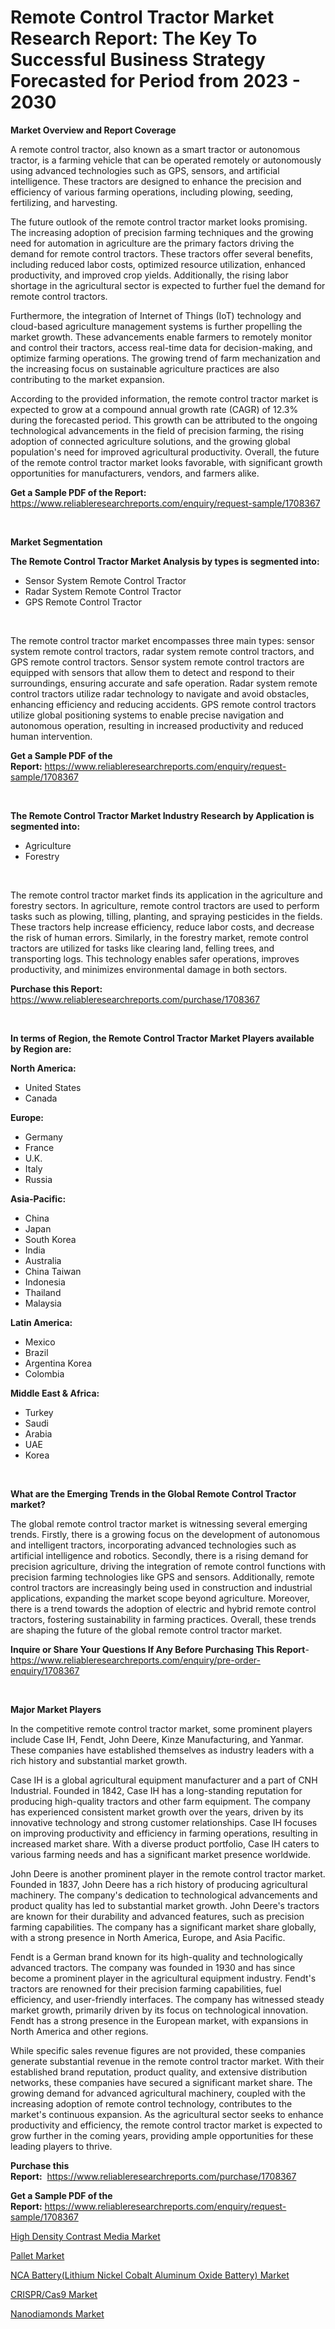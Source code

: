 <p><h1>Remote Control Tractor Market Research Report: The Key To Successful Business Strategy Forecasted for Period from 2023 - 2030</h1></p><p><strong>Market Overview and Report Coverage</strong></p>
<p><p>A remote control tractor, also known as a smart tractor or autonomous tractor, is a farming vehicle that can be operated remotely or autonomously using advanced technologies such as GPS, sensors, and artificial intelligence. These tractors are designed to enhance the precision and efficiency of various farming operations, including plowing, seeding, fertilizing, and harvesting.</p><p>The future outlook of the remote control tractor market looks promising. The increasing adoption of precision farming techniques and the growing need for automation in agriculture are the primary factors driving the demand for remote control tractors. These tractors offer several benefits, including reduced labor costs, optimized resource utilization, enhanced productivity, and improved crop yields. Additionally, the rising labor shortage in the agricultural sector is expected to further fuel the demand for remote control tractors.</p><p>Furthermore, the integration of Internet of Things (IoT) technology and cloud-based agriculture management systems is further propelling the market growth. These advancements enable farmers to remotely monitor and control their tractors, access real-time data for decision-making, and optimize farming operations. The growing trend of farm mechanization and the increasing focus on sustainable agriculture practices are also contributing to the market expansion.</p><p>According to the provided information, the remote control tractor market is expected to grow at a compound annual growth rate (CAGR) of 12.3% during the forecasted period. This growth can be attributed to the ongoing technological advancements in the field of precision farming, the rising adoption of connected agriculture solutions, and the growing global population's need for improved agricultural productivity. Overall, the future of the remote control tractor market looks favorable, with significant growth opportunities for manufacturers, vendors, and farmers alike.</p></p>
<p><strong>Get a Sample PDF of the Report:</strong> <a href="https://www.reliableresearchreports.com/enquiry/request-sample/1708367">https://www.reliableresearchreports.com/enquiry/request-sample/1708367</a></p>
<p>&nbsp;</p>
<p><strong>Market Segmentation</strong></p>
<p><strong>The Remote Control Tractor Market Analysis by types is segmented into:</strong></p>
<p><ul><li>Sensor System Remote Control Tractor</li><li>Radar System Remote Control Tractor</li><li>GPS Remote Control Tractor</li></ul></p>
<p>&nbsp;</p>
<p><p>The remote control tractor market encompasses three main types: sensor system remote control tractors, radar system remote control tractors, and GPS remote control tractors. Sensor system remote control tractors are equipped with sensors that allow them to detect and respond to their surroundings, ensuring accurate and safe operation. Radar system remote control tractors utilize radar technology to navigate and avoid obstacles, enhancing efficiency and reducing accidents. GPS remote control tractors utilize global positioning systems to enable precise navigation and autonomous operation, resulting in increased productivity and reduced human intervention.</p></p>
<p><strong>Get a Sample PDF of the Report:</strong>&nbsp;<a href="https://www.reliableresearchreports.com/enquiry/request-sample/1708367">https://www.reliableresearchreports.com/enquiry/request-sample/1708367</a></p>
<p>&nbsp;</p>
<p><strong>The Remote Control Tractor Market Industry Research by Application is segmented into:</strong></p>
<p><ul><li>Agriculture</li><li>Forestry</li></ul></p>
<p>&nbsp;</p>
<p><p>The remote control tractor market finds its application in the agriculture and forestry sectors. In agriculture, remote control tractors are used to perform tasks such as plowing, tilling, planting, and spraying pesticides in the fields. These tractors help increase efficiency, reduce labor costs, and decrease the risk of human errors. Similarly, in the forestry market, remote control tractors are utilized for tasks like clearing land, felling trees, and transporting logs. This technology enables safer operations, improves productivity, and minimizes environmental damage in both sectors.</p></p>
<p><strong>Purchase this Report:</strong>&nbsp; <a href="https://www.reliableresearchreports.com/purchase/1708367">https://www.reliableresearchreports.com/purchase/1708367</a></p>
<p>&nbsp;</p>
<p><strong>In terms of Region, the Remote Control Tractor Market Players available by Region are:</strong></p>
<p>
    <p> <strong> North America: </strong>
        <ul>
            <li>United States</li>
            <li>Canada</li>
        </ul>
        </p> 
    <p> <strong> Europe: </strong>
        <ul>
            <li>Germany</li>
            <li>France</li>
            <li>U.K.</li>
            <li>Italy</li>
            <li>Russia</li>
        </ul>
        </p> 
    <p> <strong> Asia-Pacific: </strong>
        <ul>
            <li>China</li>
            <li>Japan</li>
            <li>South Korea</li>
            <li>India</li>
            <li>Australia</li>
            <li>China Taiwan</li>
            <li>Indonesia</li>
            <li>Thailand</li>
            <li>Malaysia</li>
        </ul>
        </p> 
    <p> <strong> Latin America: </strong>
        <ul>
            <li>Mexico</li>
            <li>Brazil</li>
            <li>Argentina Korea</li>
            <li>Colombia</li>
        </ul>
        </p> 
    <p> <strong> Middle East & Africa: </strong>
        <ul>
            <li>Turkey</li>
            <li>Saudi</li>
            <li>Arabia</li>
            <li>UAE</li>
            <li>Korea</li>
        </ul>
    </p>
    </p>
<p>&nbsp;</p>
<p><strong>What are the Emerging Trends in the Global Remote Control Tractor market?</strong></p>
<p><p>The global remote control tractor market is witnessing several emerging trends. Firstly, there is a growing focus on the development of autonomous and intelligent tractors, incorporating advanced technologies such as artificial intelligence and robotics. Secondly, there is a rising demand for precision agriculture, driving the integration of remote control functions with precision farming technologies like GPS and sensors. Additionally, remote control tractors are increasingly being used in construction and industrial applications, expanding the market scope beyond agriculture. Moreover, there is a trend towards the adoption of electric and hybrid remote control tractors, fostering sustainability in farming practices. Overall, these trends are shaping the future of the global remote control tractor market.</p></p>
<p><strong>Inquire or Share Your Questions If Any Before Purchasing This Report</strong>- <a href="https://www.reliableresearchreports.com/enquiry/pre-order-enquiry/1708367">https://www.reliableresearchreports.com/enquiry/pre-order-enquiry/1708367</a></p>
<p>&nbsp;</p>
<p><strong>Major Market Players</strong></p>
<p><p>In the competitive remote control tractor market, some prominent players include Case IH, Fendt, John Deere, Kinze Manufacturing, and Yanmar. These companies have established themselves as industry leaders with a rich history and substantial market growth.</p><p>Case IH is a global agricultural equipment manufacturer and a part of CNH Industrial. Founded in 1842, Case IH has a long-standing reputation for producing high-quality tractors and other farm equipment. The company has experienced consistent market growth over the years, driven by its innovative technology and strong customer relationships. Case IH focuses on improving productivity and efficiency in farming operations, resulting in increased market share. With a diverse product portfolio, Case IH caters to various farming needs and has a significant market presence worldwide.</p><p>John Deere is another prominent player in the remote control tractor market. Founded in 1837, John Deere has a rich history of producing agricultural machinery. The company's dedication to technological advancements and product quality has led to substantial market growth. John Deere's tractors are known for their durability and advanced features, such as precision farming capabilities. The company has a significant market share globally, with a strong presence in North America, Europe, and Asia Pacific.</p><p>Fendt is a German brand known for its high-quality and technologically advanced tractors. The company was founded in 1930 and has since become a prominent player in the agricultural equipment industry. Fendt's tractors are renowned for their precision farming capabilities, fuel efficiency, and user-friendly interfaces. The company has witnessed steady market growth, primarily driven by its focus on technological innovation. Fendt has a strong presence in the European market, with expansions in North America and other regions.</p><p>While specific sales revenue figures are not provided, these companies generate substantial revenue in the remote control tractor market. With their established brand reputation, product quality, and extensive distribution networks, these companies have secured a significant market share. The growing demand for advanced agricultural machinery, coupled with the increasing adoption of remote control technology, contributes to the market's continuous expansion. As the agricultural sector seeks to enhance productivity and efficiency, the remote control tractor market is expected to grow further in the coming years, providing ample opportunities for these leading players to thrive.</p></p>
<p><strong>Purchase this Report:</strong>&nbsp;&nbsp;<a href="https://www.reliableresearchreports.com/purchase/1708367">https://www.reliableresearchreports.com/purchase/1708367</a></p>
<p></p>
<p><strong>Get a Sample PDF of the Report:</strong>&nbsp;<a href="https://www.reliableresearchreports.com/enquiry/request-sample/1708367">https://www.reliableresearchreports.com/enquiry/request-sample/1708367</a></p>
<p><p><a href="https://github.com/gaydyna/Market-Research-Report-List-1/blob/main/high-density-contrast-media-market.md">High Density Contrast Media Market</a></p><p><a href="https://www.linkedin.com/pulse/pallet-market-insights-players-forecast-till-2030-root-research-vf1ne/">Pallet Market</a></p><p><a href="https://medium.com/@mskylatoy/nca-battery-lithium-nickel-cobalt-aluminum-oxide-battery-market-the-key-to-successful-business-ab77992e52ae">NCA Battery(Lithium Nickel Cobalt Aluminum Oxide Battery) Market</a></p><p><a href="https://medium.com/@jackyhammes/crispr-cas9-market-trends-and-market-analysis-forecasted-for-period-2023-2030-c8cd8b41e488">CRISPR/Cas9 Market</a></p><p><a href="https://www.linkedin.com/pulse/nanodiamonds-market-size-2023-2030-global-industrial-d98fe/">Nanodiamonds Market</a></p></p>